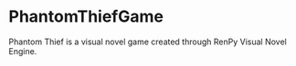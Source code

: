 PhantomThiefGame
================

Phantom Thief is a visual novel game created through RenPy Visual Novel Engine.
